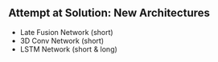 ## Attempt at Solution: New Architectures

- Late Fusion Network (short)
- 3D Conv Network (short)
- LSTM Network (short & long)
